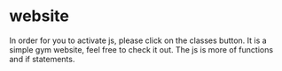 # website
In order for you to activate js, please click on the classes button.
It is a simple gym website, feel free to check it out. The js is more of functions and if statements.
